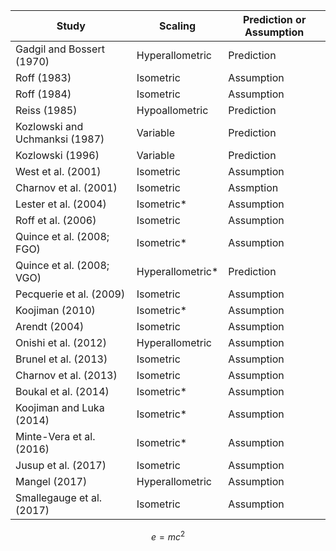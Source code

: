 | Study                          | Scaling          | Prediction or Assumption |
|--------------------------------|------------------|--------------------------|
| Gadgil and Bossert (1970)      | Hyperallometric  | Prediction               |
| Roff (1983)                    | Isometric        | Assumption               |
| Roff (1984)                    | Isometric        | Assumption               |
| Reiss (1985)                   | Hypoallometric   | Prediction               |
| Kozlowski and Uchmanksi (1987) | Variable         | Prediction               |
| Kozlowski (1996)               | Variable         | Prediction               |
| West et al. (2001)             | Isometric        | Assumption               |
| Charnov et al. (2001)          | Isometric        | Assmption                |
| Lester et al. (2004)           | Isometric*       | Assumption               |
| Roff et al. (2006)             | Isometric        | Assumption               |
| Quince et al. (2008; FGO)      | Isometric*       | Assumption               |
| Quince et al. (2008; VGO)      | Hyperallometric* | Prediction               |
| Pecquerie et al. (2009)        | Isometric        | Assumption               |
| Koojiman (2010)                | Isometric*       | Assumption               |
| Arendt (2004)                  | Isometric        | Assumption               |
| Onishi et al. (2012)           | Hyperallometric  | Assumption               |
| Brunel et al. (2013)           | Isometric        | Assumption               |
| Charnov et al. (2013)          | Isometric        | Assumption               |
| Boukal et al. (2014)           | Isometric*       | Assumption               |
| Koojiman and Luka (2014)       | Isometric*       | Assumption               |
| Minte-Vera et al. (2016)       | Isometric*       | Assumption               |
| Jusup et al. (2017)            | Isometric        | Assumption               |
| Mangel (2017)                  | Hyperallometric  | Assumption               |
| Smallegauge et al. (2017)      | Isometric        | Assumption               |

$$e = mc^2$$